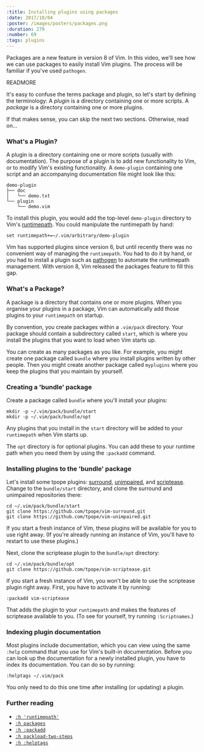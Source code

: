 ```yaml
---
:title: Installing plugins using packages
:date: 2017/10/04
:poster: /images/posters/packages.png
:duration: 279
:number: 69
:tags: plugins
---
```


Packages are a new feature in version 8 of Vim.
In this video, we'll see how we can use packages to easily install Vim plugins.
The process will be familiar if you've used `pathogen`.

READMORE

It's easy to confuse the terms package and plugin, so let's start by defining the terminology:
A *plugin* is a directory containing one or more scripts.
A *package* is a directory containing one or more plugins.

If that makes sense, you can skip the next two sections. Otherwise, read on...

### What's a Plugin?

A plugin is a directory containing one or more scripts (usually with documentation).
The purpose of a plugin is to add new functionality to Vim, or to modify Vim's existing functionality.
A `demo-plugin` containing one script and an accompanying documentation file might look like this:

```
demo-plugin
├── doc
│   └── demo.txt
└── plugin
    └── demo.vim
```

To install this plugin, you would add the top-level `demo-plugin` directory to Vim's [runtimepath][rtp]. You could manipulate the runtimepath by hand:

```viml
set runtimepath+=~/.vim/arbitrary/demo-plugin
```

Vim has supported plugins since version 6, but until recently there was no convenient way of managing the `runtimepath`.
You had to do it by hand, or you had to install a plugin such as [pathogen][] to automate the runtimepath management.
With version 8, Vim released the packages feature to fill this gap.

### What's a Package?

A package is a directory that contains one or more plugins.
When you organise your plugins in a package, Vim can automatically add those plugins to your `runtimepath` on startup.

By convention, you create packages within a `.vim/pack` directory.
Your package should contain a subdirectory called `start`, which is where you install the plugins that you want to load when Vim starts up.

You can create as many packages as you like. For example, you might create one package called `bundle` where you install plugins written by other people. Then you might create another package called `myplugins` where you keep the plugins that you maintain by yourself.

### Creating a 'bundle' package

Create a package called `bundle` where you'll install your plugins:

```
mkdir -p ~/.vim/pack/bundle/start
mkdir -p ~/.vim/pack/bundle/opt
```

Any plugins that you install in the `start` directory will be added to your `runtimepath` when Vim starts up.

The `opt` directory is for optional plugins. You can add these to your runtime path when you need them by using the `:packadd` command.

### Installing plugins to the 'bundle' package

Let's install some tpope plugins: [surround][], [unimpaired][], and [scriptease][].
Change to the `bundle/start` directory, and clone the surround and unimpaired repositories there:

```
cd ~/.vim/pack/bundle/start
git clone https://github.com/tpope/vim-surround.git
git clone https://github.com/tpope/vim-unimpaired.git
```

If you start a fresh instance of Vim, these plugins will be available for you to use right away.
(If you're already running an instance of Vim, you'll have to restart to use these plugins.)

Next, clone the scriptease plugin to the `bundle/opt` directory:

```
cd ~/.vim/pack/bundle/opt
git clone https://github.com/tpope/vim-scriptease.git
```

If you start a fresh instance of Vim, you won't be able to use the scriptease plugin right away. First, you have to activate it by running:

```
:packadd vim-scriptease
```

That adds the plugin to your `runtimepath` and makes the features of scriptease available to you. (To see for yourself, try running `:Scriptnames`.)

### Indexing plugin documentation

Most plugins include documentation, which you can view using the same `:help` command that you use for Vim's built-in documentation.
Before you can look up the documentation for a newly installed plugin, you have to index its documentation.
You can do so by running:

```
:helptags ~/.vim/pack
```

You only need to do this one time after installing (or updating) a plugin.

### Further reading

* [`:h 'runtimepath'`][rtp]
* [`:h packages`][packages]
* [`:h :packadd`][packadd]
* [`:h packload-two-steps`][packload-two-steps]
* [`:h :helptags`][helptags]

[packages]: https://neovim.io/doc/user/repeat.html#packages
[packadd]: https://neovim.io/doc/user/repeat.html#%3Apackadd
[helptags]: https://neovim.io/doc/user/helphelp.html#%3Ahelptags
[packload-two-steps]: https://neovim.io/doc/user/repeat.html#packload-two-steps
[rtp]: https://neovim.io/doc/user/options.html#%27rtp%27
[pathogen]: https://github.com/tpope/vim-pathogen
[surround]: https://github.com/tpope/vim-surround
[unimpaired]: https://github.com/tpope/vim-unimpaired
[scriptease]: https://github.com/tpope/vim-scriptease
